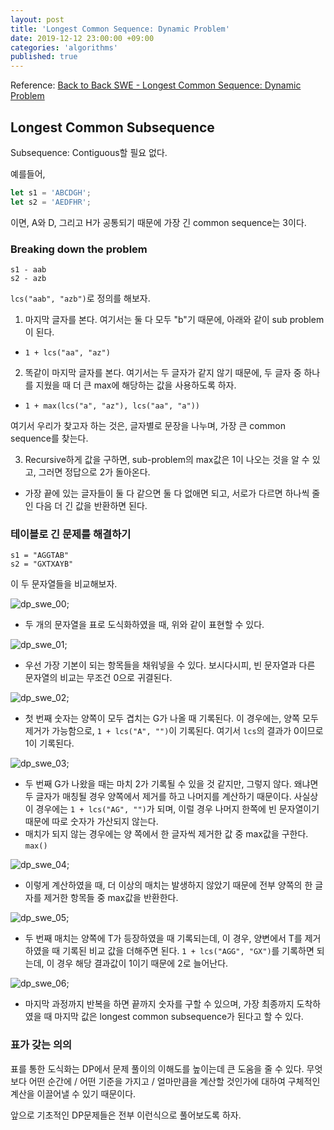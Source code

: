 ```yaml
---
layout: post
title: 'Longest Common Sequence: Dynamic Problem'
date: 2019-12-12 23:00:00 +09:00
categories: 'algorithms'
published: true
---
```


Reference: [Back to Back SWE - Longest Common Sequence: Dynamic Problem](https://youtu.be/ASoaQq66foQ)

## Longest Common Subsequence

Subsequence: Contiguous할 필요 없다.

예를들어,

```javascript
let s1 = 'ABCDGH';
let s2 = 'AEDFHR';
```

이면, A와 D, 그리고 H가 공통되기 때문에 가장 긴 common sequence는 3이다.

### Breaking down the problem

```
s1 - aab
s2 - azb
```

`lcs("aab", "azb")`로 정의를 해보자.

1. 마지막 글자를 본다. 여기서는 둘 다 모두 "b"기 때문에, 아래와 같이 sub problem이 된다.

- `1 + lcs("aa", "az")`

2. 똑같이 마지막 글자를 본다. 여기서는 두 글자가 같지 않기 때문에, 두 글자 중 하나를 지웠을 때 더 큰 max에 해당하는 값을 사용하도록 하자.

- `1 + max(lcs("a", "az"), lcs("aa", "a"))`

여기서 우리가 찾고자 하는 것은, 글자별로 문장을 나누며, 가장 큰 common sequence를 찾는다.

3. Recursive하게 값을 구하면, sub-problem의 max값은 1이 나오는 것을 알 수 있고, 그러면 정답으로 2가 돌아온다.

- 가장 끝에 있는 글자들이 둘 다 같으면 둘 다 없애면 되고, 서로가 다르면 하나씩 줄인 다음 더 긴 값을 반환하면 된다.

### 테이블로 긴 문제를 해결하기

```
s1 = "AGGTAB"
s2 = "GXTXAYB"
```

이 두 문자열들을 비교해보자.

![dp_swe_00](/_images/dynanmic_programming/swe_dp_0.png);

- 두 개의 문자열을 표로 도식화하였을 때, 위와 같이 표현할 수 있다.

![dp_swe_01](/_images/dynanmic_programming/swe_dp_1.png);

- 우선 가장 기본이 되는 항목들을 채워넣을 수 있다. 보시다시피, 빈 문자열과 다른 문자열의 비교는 무조건 0으로 귀결된다.

![dp_swe_02](/_images/dynanmic_programming/swe_dp_2.png);

- 첫 번째 숫자는 양쪽이 모두 겹치는 G가 나올 때 기록된다. 이 경우에는, 양쪽 모두 제거가 가능함으로, `1 + lcs("A", "")`이 기록된다. 여기서 `lcs`의 결과가 0이므로 1이 기록된다.

![dp_swe_03](/_images/dynanmic_programming/swe_dp_3.png);

- 두 번째 G가 나왔을 때는 마치 2가 기록될 수 있을 것 같지만, 그렇지 않다. 왜냐면 두 글자가 매칭될 경우 양쪽에서 제거를 하고 나머지를 계산하기 때문이다. 사실상 이 경우에는 `1 + lcs("AG", "")`가 되며, 이럴 경우 나머지 한쪽에 빈 문자열이기 때문에 따로 숫자가 가산되지 않는다.
- 매치가 되지 않는 경우에는 양 쪽에서 한 글자씩 제거한 값 중 max값을 구한다. `max()`

![dp_swe_04](/_images/dynanmic_programming/swe_dp_4.png);

- 이렇게 계산하였을 때, 더 이상의 매치는 발생하지 않았기 때문에 전부 양쪽의 한 글자를 제거한 항목들 중 max값을 반환한다.

![dp_swe_05](/_images/dynanmic_programming/swe_dp_5.png);

- 두 번째 매치는 양쪽에 T가 등장하였을 때 기록되는데, 이 경우, 양변에서 T를 제거하였을 때 기록된 비교 값을 더해주면 된다. `1 + lcs("AGG", "GX")`를 기록하면 되는데, 이 경우 해당 결과값이 1이기 때문에 2로 늘어난다.

![dp_swe_06](/_images/dynanmic_programming/swe_dp_6.png);

- 마지막 과정까지 반복을 하면 끝까지 숫자를 구할 수 있으며, 가장 최종까지 도착하였을 때 마지막 값은 longest common subsequence가 된다고 할 수 있다.

### 표가 갖는 의의

표를 통한 도식화는 DP에서 문제 풀이의 이해도를 높이는데 큰 도움을 줄 수 있다. 무엇보다 어떤 순간에 / 어떤 기준을 가지고 / 얼마만큼을 계산할 것인가에 대하여 구체적인 계산을 이끌어낼 수 있기 때문이다.

앞으로 기초적인 DP문제들은 전부 이런식으로 풀어보도록 하자.
